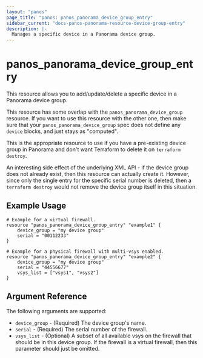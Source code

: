 ```yaml
---
layout: "panos"
page_title: "panos: panos_panorama_device_group_entry"
sidebar_current: "docs-panos-panorama-resource-device-group-entry"
description: |-
  Manages a specific device in a Panorama device group.
---
```


# panos_panorama_device_group_entry

This resource allows you to add/update/delete a specific device in a Panorama
device group.

This resource has some overlap with the `panos_panorama_device_group`
resource.  If you want to use this resource with the other one, then make
sure that your `panos_panorama_device_group` spec does not define any
`device` blocks, and just stays as "computed".

This is the appropriate resource to use if you have a pre-existing device group
in Panorama and don't want Terraform to delete it on `terraform destroy`.

An interesting side effect of the underlying XML API - if the device group does
not already exist, then this resource can actually create it.  However, since
only the single entry for the specific serial number is deleted, then a
`terraform destroy` would not remove the device group itself in this situation.

## Example Usage

```hcl
# Example for a virtual firewall.
resource "panos_panorama_device_group_entry" "example1" {
    device_group = "my device group"
    serial = "00112233"
}

# Example for a physical firewall with multi-vsys enabled.
resource "panos_panorama_device_group_entry" "example2" {
    device_group = "my device group"
    serial = "44556677"
    vsys_list = ["vsys1", "vsys2"]
}
```

## Argument Reference

The following arguments are supported:

* `device_group` - (Required) The device group's name.
* `serial` - (Required) The serial number of the firewall.
* `vsys_list` - (Optional) A subset of all available vsys on the firewall
  that should be in this device group.  If the firewall is a virtual firewall,
  then this parameter should just be omitted.
